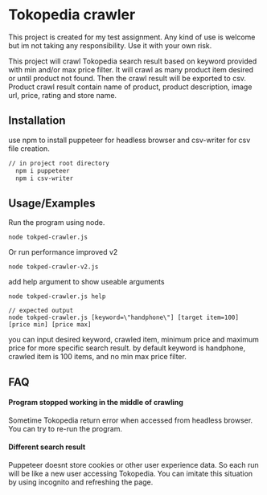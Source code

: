 
# Tokopedia crawler

This project is created for my test assignment. Any kind of use is welcome but im not taking any responsibility. Use it with your own risk.

This project will crawl Tokopedia search result based on keyword provided with min and/or max price filter. It will crawl as many product item desired or until product not found. Then the crawl result will be exported to csv. Product crawl result contain name of product, product description, image url, price, rating and store name.
## Installation

use npm to install puppeteer for headless browser and csv-writer for csv file creation.

```bash
// in project root directory
  npm i puppeteer
  npm i csv-writer
```
    
## Usage/Examples

Run the program using node.

```
node tokped-crawler.js
```

Or run performance improved v2

```
node tokped-crawler-v2.js
```

add help argument to show useable arguments

```
node tokped-crawler.js help

// expected output
node tokped-crawler.js [keyword=\"handphone\"] [target item=100] [price min] [price max]
```
you can input desired keyword, crawled item, minimum price and maximum price for more specific search result. by default keyword is handphone, crawled item is 100 items, and no min max price filter.

## FAQ

#### Program stopped working in the middle of crawling

Sometime Tokopedia return error when accessed from headless browser. You can try to re-run the program. 

#### Different search result

Puppeteer doesnt store cookies or other user experience data. So each run will be like a new user accessing Tokopedia. You can imitate this situation by using incognito and refreshing the page.


